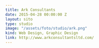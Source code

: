 ```yaml
---
title: Ark Consultants
date: 2015-04-28 00:00:00 Z
layout: sito
type: studio
image: "/assets/foto/studio/ark.png"
kind: Web Design, Graphic Design
link: http://www.arkconsultantsltd.com/
---
```


